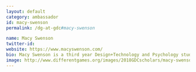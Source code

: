 ```yaml
---
layout: default
category: ambassador
id: macy-swenson
permalink: /dg-at-gdc#macy-swenson

name: Macy Swenson
twitter-id: 
website: https://www.macyswenson.com/
bio: Macy Swenson is a third year Design+Technology and Psychology student at The New School in NYC. She’s interested in vast plethora of things, but is currently in love with the potential of compelling interactive narrative media to help others. 
image: http://www.differentgames.org/images/2018GDCscholars/macy-swenson.png
---
```


